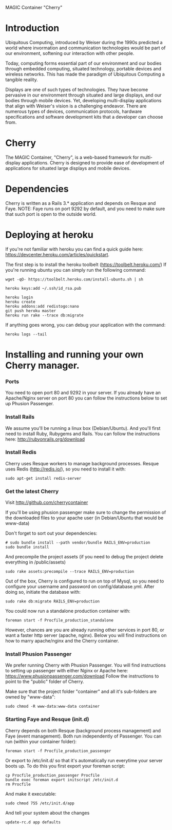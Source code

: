 MAGIC Container "Cherry"

# Introduction

Ubiquitous Computing, introduced by Weiser during the 1990s predicted a world where invormation and communication technologies would be part of our environment, softening our interaction with other people.

Today, computing forms essential part of our environment and our bodies through embedded computing, situated technology, portable devices and wireless networks. This has made the paradigm of Ubiquitous Computing a tangible reality.

Displays are one of such types of technologies. They have become pervasive in our environment through situated and large displays, and our bodies through mobile devices. Yet, developing multi-display applications that align with Weiser's vision is a challenging endeavor. There are numerous types of devices, communication protocols, hardware specifications and software development kits that a developer can choose from. 

# Cherry

The MAGIC Container, "Cherry", is a web-based framework for multi-display applications. Cherry is designed to provide ease of development of applications for situated large displays and mobile devices.

# Dependencies

Cherry is written as a Rails 3.* application and depends on Resque and Faye. NOTE: Faye runs on port 9292 by default, and you need to make sure that such port is open to the outside world.


# Deploying at heroku

If you're not familiar with heroku you can find a quick guide here: https://devcenter.heroku.com/articles/quickstart.

The first step is to install the heroku toolbelt (https://toolbelt.heroku.com/) If you're running ubuntu you can simply run the following command:

```
wget -qO- https://toolbelt.heroku.com/install-ubuntu.sh | sh
```

```
heroku keys:add ~/.ssh/id_rsa.pub
```


```
heroku login
heroku create
heroku addons:add redistogo:nano
git push heroku master
heroku run rake --trace db:migrate
```

If anything goes wrong, you can debug your application with the command:


```
heroku logs --tail
```

# Installing and running your own Cherry manager.

### Ports

You need to open port 80 and 9292 in your server. If you already have an Apache/Nginx server on port 80 you can follow the instructions below to set up Phusion Passenger.

### Install Rails

We assume you'll be running a linux box (Debian/Ubuntu). And you'll first need to install Ruby, Rubygems and Rails. You can follow the instructions here: http://rubyonrails.org/download 

### Install Redis

Cherry uses Resque workers to manage background processes. Resque uses Redis (http://redis.io/), so you need to install it with: 

```
sudo apt-get install redis-server
```

### Get the latest Cherry

Visit http://github.com/cherrycontainer

If you'll be using phusion passenger make sure to change the permission of the downloaded files to your apache user (in Debian/Ubuntu that would be www-data)

Don't forget to sort out your dependencies:

```
# sudo bundle install --path vendor/bundle RAILS_ENV=production
sudo bundle install
```

And precompile the project assets (if you need to debug the project delete everything in /public/assets)

```
sudo rake assets:precompile --trace RAILS_ENV=production
```

Out of the box, Cherry is configured to run on top of Mysql, so you need to configure your username and password on config/database.yml. After doing so, initiate the database with:

```
sudo rake db:migrate RAILS_ENV=production
```

You could now run a standalone production container with:

```
foreman start -f Procfile_production_standalone
```

However, chances are you are already running other services in port 80, or want a faster http server (apache, nginx). Below you will find instructions on how to marry apache/nginx and the Cherry container.

### Install Phusion Passenger

We prefer running Cherry with Phusion Passenger. You will find instructions to setting up passenger with either Nginx or Apache here: https://www.phusionpassenger.com/download Follow the instructions to point to the "public" folder of Cherry.

Make sure that the project folder "container" and all it's sub-folders are owned by "www-data":

```
sudo chmod -R www-data:www-data container
```

### Starting Faye and Resque (init.d)

Cherry depends on both Resque (background process management) and Faye (event management). Both run independently of Passenger. You can run (within your container folder): 

```
foreman start -f Procfile_production_passenger
```

Or export to /etc/init.d/ so that it's automatically run everytime your server boots up. To do this you first export your foreman script:

```
cp Procfile_production_passenger Procfile
bundle exec foreman export initscript /etc/init.d
rm Procfile
```

And make it executable:

```
sudo chmod 755 /etc/init.d/app
```

And tell your system about the changes

```
update-rc.d app defaults
```

